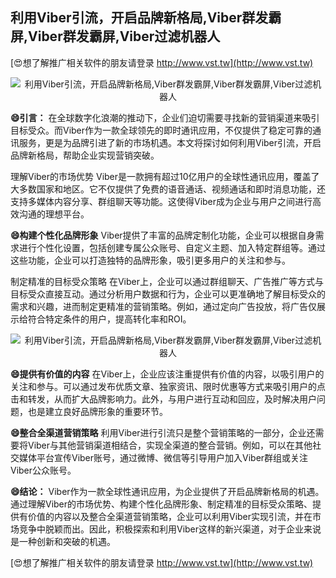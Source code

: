 ## **利用Viber引流，开启品牌新格局,Viber群发霸屏,Viber群发霸屏,Viber过滤机器人**

[😍想了解推广相关软件的朋友请登录 http://www.vst.tw](http://www.vst.tw)

 <center><img src="https://vst.tw/MP4/tuiguang/png/2.png" alt="利用Viber引流，开启品牌新格局,Viber群发霸屏,Viber群发霸屏,Viber过滤机器人"></center>

**😄引言：**
在全球数字化浪潮的推动下，企业们迫切需要寻找新的营销渠道来吸引目标受众。而Viber作为一款全球领先的即时通讯应用，不仅提供了稳定可靠的通讯服务，更是为品牌引进了新的市场机遇。本文将探讨如何利用Viber引流，开启品牌新格局，帮助企业实现营销突破。

理解Viber的市场优势
Viber是一款拥有超过10亿用户的全球性通讯应用，覆盖了大多数国家和地区。它不仅提供了免费的语音通话、视频通话和即时消息功能，还支持多媒体内容分享、群组聊天等功能。这使得Viber成为企业与用户之间进行高效沟通的理想平台。

**😄构建个性化品牌形象**
Viber提供了丰富的品牌定制化功能，企业可以根据自身需求进行个性化设置，包括创建专属公众账号、自定义主题、加入特定群组等。通过这些功能，企业可以打造独特的品牌形象，吸引更多用户的关注和参与。

制定精准的目标受众策略
在Viber上，企业可以通过群组聊天、广告推广等方式与目标受众直接互动。通过分析用户数据和行为，企业可以更准确地了解目标受众的需求和兴趣，进而制定更精准的营销策略。例如，通过定向广告投放，将广告仅展示给符合特定条件的用户，提高转化率和ROI。

 <center><img src="https://vst.tw/MP4/tuiguang/png/0.png" alt="利用Viber引流，开启品牌新格局,Viber群发霸屏,Viber群发霸屏,Viber过滤机器人"></center>

**😄提供有价值的内容**
在Viber上，企业应该注重提供有价值的内容，以吸引用户的关注和参与。可以通过发布优质文章、独家资讯、限时优惠等方式来吸引用户的点击和转发，从而扩大品牌影响力。此外，与用户进行互动和回应，及时解决用户问题，也是建立良好品牌形象的重要环节。

**😄整合全渠道营销策略**
利用Viber进行引流只是整个营销策略的一部分，企业还需要将Viber与其他营销渠道相结合，实现全渠道的整合营销。例如，可以在其他社交媒体平台宣传Viber账号，通过微博、微信等引导用户加入Viber群组或关注Viber公众账号。

**😄结论：**
Viber作为一款全球性通讯应用，为企业提供了开启品牌新格局的机遇。通过理解Viber的市场优势、构建个性化品牌形象、制定精准的目标受众策略、提供有价值的内容以及整合全渠道营销策略，企业可以利用Viber实现引流，并在市场竞争中脱颖而出。因此，积极探索和利用Viber这样的新兴渠道，对于企业来说是一种创新和突破的机遇。

[😍想了解推广相关软件的朋友请登录 http://www.vst.tw](http://www.vst.tw)



